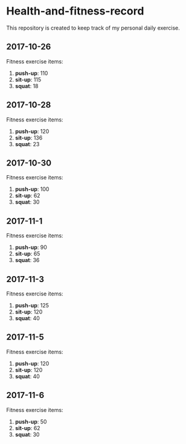 # Health-and-fitness-record
This repository is created to keep track of my personal daily exercise.


## 2017-10-26
Fitness exercise items:
1. __push-up__: 110  
2. __sit-up__:  115  
3. __squat__:   18   


## 2017-10-28
Fitness exercise items:
1. __push-up__: 120  
2. __sit-up__:  136
3. __squat__:   23  


## 2017-10-30
Fitness exercise items:
1. __push-up__: 100  
2. __sit-up__:  62  
3. __squat__:   30


## 2017-11-1
Fitness exercise items:
1. __push-up__: 90  
2. __sit-up__:  65  
3. __squat__:   36


## 2017-11-3
Fitness exercise items:
1. __push-up__: 125  
2. __sit-up__:  120  
3. __squat__:   40


## 2017-11-5
Fitness exercise items:
1. __push-up__: 120  
2. __sit-up__:  120  
3. __squat__:   40


## 2017-11-6
Fitness exercise items:
1. __push-up__: 50
2. __sit-up__:  62  
3. __squat__:   30


